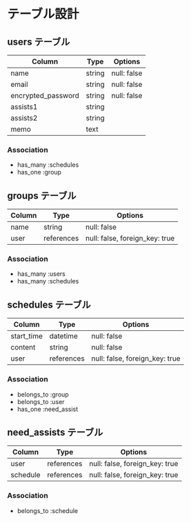 # テーブル設計

## users テーブル

| Column             | Type   | Options     |
| ------------------ | ------ | ----------- |
| name               | string | null: false |
| email              | string | null: false |
| encrypted_password | string | null: false |
| assists1           | string |             |
| assists2           | string |             |
| memo               | text   |             |

### Association

- has_many :schedules
- has_one  :group

## groups テーブル

| Column | Type       | Options                        |
| ------ | ---------- | ------------------------------ |
| name   | string     | null: false                    |
| user   | references | null: false, foreign_key: true |

### Association

- has_many :users
- has_many :schedules

## schedules テーブル

| Column     | Type       | Options                        |
| ---------- | ---------- | ------------------------------ |
| start_time | datetime   | null: false                    |
| content    | string     | null: false                    |
| user       | references | null: false, foreign_key: true |

### Association

- belongs_to :group
- belongs_to :user
- has_one :need_assist

## need_assists テーブル

| Column   | Type       | Options                        |
| -------- | ---------- | ------------------------------ |
| user     | references | null: false, foreign_key: true |
| schedule | references | null: false, foreign_key: true |

### Association

- belongs_to :schedule